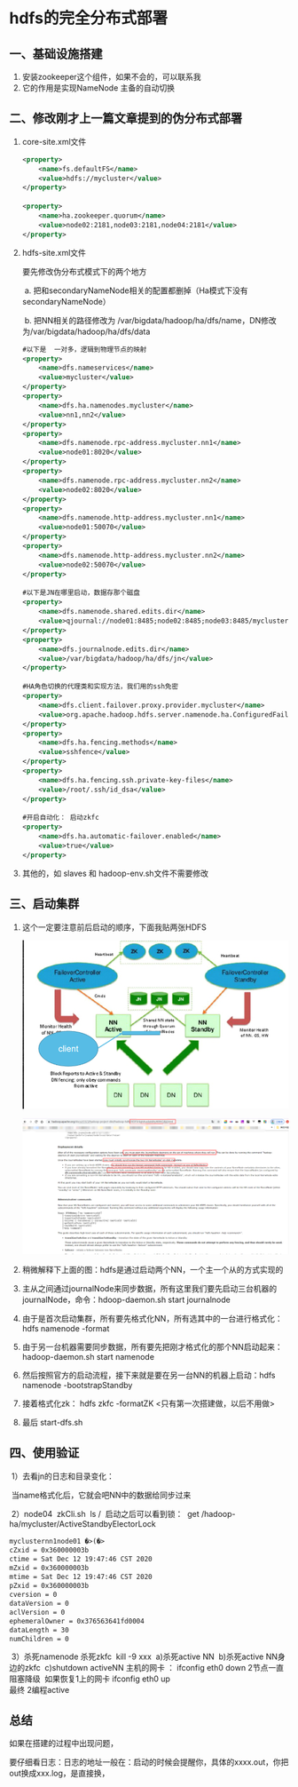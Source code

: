 # hdfs的完全分布式部署

## 一、基础设施搭建

1. 安装zookeeper这个组件，如果不会的，可以联系我
2. 它的作用是实现NameNode 主备的自动切换

## 二、修改刚才上一篇文章提到的伪分布式部署

1. core-site.xml文件

   ```xml
   <property>
       <name>fs.defaultFS</name>
       <value>hdfs://mycluster</value>
   </property>
   
   <property>
       <name>ha.zookeeper.quorum</name>
       <value>node02:2181,node03:2181,node04:2181</value>
   </property>
   ```

   

2. hdfs-site.xml文件

   要先修改伪分布式模式下的两个地方

   ​	a. 把和secondaryNameNode相关的配置都删掉（Ha模式下没有secondaryNameNode）

   ​	b. 把NN相关的路径修改为 /var/bigdata/hadoop/ha/dfs/name，DN修改为/var/bigdata/hadoop/ha/dfs/data

   ```xml
   #以下是  一对多，逻辑到物理节点的映射
   <property>
       <name>dfs.nameservices</name>
       <value>mycluster</value>
   </property>
   <property>
       <name>dfs.ha.namenodes.mycluster</name>
       <value>nn1,nn2</value>
   </property>
   <property>
       <name>dfs.namenode.rpc-address.mycluster.nn1</name>
       <value>node01:8020</value>
   </property>
   <property>
       <name>dfs.namenode.rpc-address.mycluster.nn2</name>
       <value>node02:8020</value>
   </property>
   <property>
       <name>dfs.namenode.http-address.mycluster.nn1</name>
       <value>node01:50070</value>
   </property>
   <property>
       <name>dfs.namenode.http-address.mycluster.nn2</name>
       <value>node02:50070</value>
   </property>
   
   #以下是JN在哪里启动，数据存那个磁盘
   <property>
       <name>dfs.namenode.shared.edits.dir</name>
       <value>qjournal://node01:8485;node02:8485;node03:8485/mycluster</value>
   </property>
   <property>
       <name>dfs.journalnode.edits.dir</name>
       <value>/var/bigdata/hadoop/ha/dfs/jn</value>
   </property>
   
   #HA角色切换的代理类和实现方法，我们用的ssh免密
   <property>
       <name>dfs.client.failover.proxy.provider.mycluster</name>
       <value>org.apache.hadoop.hdfs.server.namenode.ha.ConfiguredFailoverProxyProvider</value>
   </property>
   <property>
       <name>dfs.ha.fencing.methods</name>
       <value>sshfence</value>
   </property>
   <property>
       <name>dfs.ha.fencing.ssh.private-key-files</name>
       <value>/root/.ssh/id_dsa</value>
   </property>
   
   #开启自动化： 启动zkfc
   <property>
       <name>dfs.ha.automatic-failover.enabled</name>
       <value>true</value>
   </property>
   ```

   

3. 其他的，如 slaves 和 hadoop-env.sh文件不需要修改

## 三、启动集群

1. 这个一定要注意前后启动的顺序，下面我贴两张HDFS 

   ![img](doc/hadoop-image/Hdfs的ha方案.png)

   ![](doc/hadoop-image/ha模式下hdfs的官方启动流程.png)

2. 稍微解释下上面的图：hdfs是通过启动两个NN，一个主一个从的方式实现的

3. 主从之间通过journalNode来同步数据，所有这里我们要先启动三台机器的journalNode，命令：hdoop-daemon.sh  start journalnode

4. 由于是首次启动集群，所有要先格式化NN，所有选其中的一台进行格式化：   hdfs     namenode   -format 

5. 由于另一台机器需要同步数据，所有要先把刚才格式化的那个NN启动起来：hadoop-daemon.sh start namenode

6. 然后按照官方的启动流程，接下来就是要在另一台NN的机器上启动：hdfs namenode -bootstrapStandby

7. 接着格式化zk：   hdfs zkfc  -formatZK     <只有第一次搭建做，以后不用做>

8. 最后 start-dfs.sh	

## 四、使用验证

​	1）去看jn的日志和目录变化：

​			当name格式化后，它就会吧NN中的数据给同步过来

​	2）node04
​		zkCli.sh 
​			ls /
​			启动之后可以看到锁：
​			get  /hadoop-ha/mycluster/ActiveStandbyElectorLock

```shell
myclusternn1node01 �>(�>
cZxid = 0x360000003b
ctime = Sat Dec 12 19:47:46 CST 2020
mZxid = 0x360000003b
mtime = Sat Dec 12 19:47:46 CST 2020
pZxid = 0x360000003b
cversion = 0
dataVersion = 0
aclVersion = 0
ephemeralOwner = 0x376563641fd0004
dataLength = 30
numChildren = 0

```

​	3）杀死namenode 杀死zkfc
​		kill -9  xxx
​		a)杀死active NN
​		b)杀死active NN身边的zkfc
​		c)shutdown activeNN 主机的网卡 ： ifconfig eth0 down
​			2节点一直阻塞降级
​			如果恢复1上的网卡   ifconfig eth0 up  
​			最终 2编程active

## 总结

如果在搭建的过程中出现问题，

要仔细看日志：日志的地址一般在：启动的时候会提醒你，具体的xxxx.out，你把out换成xxx.log，是直接换，